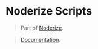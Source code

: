 # Noderize Scripts

> Part of [Noderize](https://github.com/Cretezy/Noderize).

> [Documentation](https://noderize.js.org).
